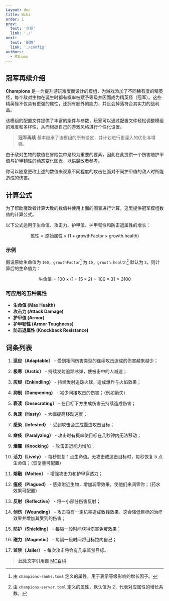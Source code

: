 ```yaml
---
Layout: doc
title: Wiki
order: 1
prev:
  text: '介绍'
  link: './'
next:
  text: '配置'
  link: './config'
authors:
  - M1hono
---
```


## 冠军再续介绍

**Champions** 是一为提升游玩难度而设计的模组，为游戏添加了不同稀有度的精英怪，每个敌对生物在诞生时都有概率被赋予等级并因而成为精英怪（冠军）。这些精英怪不仅具有更强的属性，还拥有额外的能力，并且会掉落符合其实力的战利品。

该模组的配置文件提供了丰富的条件与参数，玩家可以通过配置文件轻松调整模组的难度和多样性，从而根据自己的游戏风格进行个性化设置。

> **冠军再续** 基本继承了该模组的所有设定，并计划进行更深入的优化与增强。

<ClientOnly>
<DamageChart 
  :incomingDamage="50"
  :armorToughness="0"
  :minDamage="0"
  :maxDamage="60"
  :maxArmorPoints="100"
  :isJavaEdition="true"
/>
</ClientOnly>

由于敌对生物的数值在冒险包中是较为重要的要素，因此在此提供一个伤害随护甲值与护甲韧性的动态变化图表，以供魔改者参考。

你可以随意更改上述的数值来观察不同程度的攻击在面对不同护甲值的敌人时所能造成的伤害。

## 计算公式

为了帮助魔改者计算大致的数值并使用上面的图表进行计算，这里提供冠军模组数值的计算公式。

以下公式适用于生命值、攻击力、护甲值、护甲韧性和防击退属性的增长：

$$
\text{属性} = \text{原始属性} \times (1 + \text{growthFactor} \times \text{growth.health})
$$

### 示例

假设原始生命值为 `100`，`growthFactor`[^1] 为 `15`，`growth.health`[^2] 默认为 `2`，则计算后的生命值为：

$$
\text{生命值} = 100 \times (1 + 15 \times 2) = 100 \times 31 = 3100
$$

### 可应用的五种属性

- **生命值 (Max Health)**
- **攻击力 (Attack Damage)**
- **护甲值 (Armor)**
- **护甲韧性 (Armor Toughness)**
- **防击退属性 (Knockback Resistance)**

## 词条列表

1. **适应（Adaptable）** - 受到相同伤害类型的连续攻击造成的伤害越来越少；

2. **极寒（Arctic）** - 持续发射追踪冰弹，使被击中的人减速；

3. **灰烬（Enkindling）** - 持续发射追踪火球，造成爆炸与火焰效果；

4. **抑制（Dampening）** - 减少间接攻击的伤害；（例如箭矢）

5. **亵渎（Desecrating）** - 在目标下方生成伤害云持续造成伤害；

6. **急速（Hasty）** - 大幅提高移动速度；

7. **感染（Infested）** - 受到攻击会生成蠹虫攻击目标；

8. **瘫痪（Paralyzing）** - 攻击时有概率使目标在几秒钟内无法移动；

9. **爆震（Knocking）** - 攻击击退能力增加；

10. **活力（Lively）** - 每秒恢复 1 点生命值。无攻击或追击目标时，每秒恢复 5 点生命值；（恢复量可配置）

11. **熔融（Molten）** - 增强攻击力和护甲穿透力；

12. **瘟疫（Plagued）** - 感染附近生物，增加凋零效果，使他们来凋零你；（药水效果可配置）

13. **反射（Reflective）** - 将一小部分伤害反射；

14. **创伤（Wounding）** - 攻击将有一定机率造成致残效果，这会降低目标的治疗效果并增加其受到的伤害；

15. **防护（Shielding）** - 每隔一段时间获得伤害免疫效果；

16. **磁力（Magnetic）** - 每隔一段时间将目标拉向自己；

17. **监禁（Jailer）** - 每次攻击将会有几率监禁目标。

> **此处文字引用自** [MC百科](https://www.mcmod.cn/class/2130.html)

[^1]: 由 `champions-ranks.toml` 定义的属性，用于表示等级影响的增长因子。

[^2]: 由 `champions-server.toml` 定义的属性，默认值为 2，代表对应属性的增长系数。
